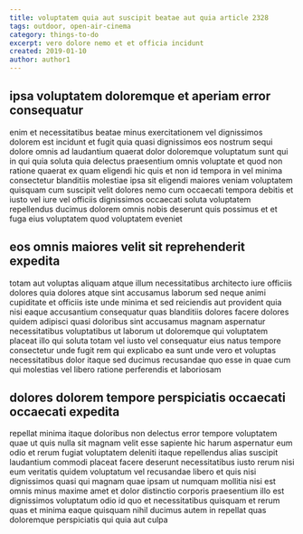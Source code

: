 ```yaml
---
title: voluptatem quia aut suscipit beatae aut quia article 2328
tags: outdoor, open-air-cinema
category: things-to-do
excerpt: vero dolore nemo et et officia incidunt
created: 2019-01-10
author: author1
---
```


## ipsa voluptatem doloremque et aperiam error consequatur

enim et necessitatibus beatae minus exercitationem vel dignissimos dolorem est incidunt et fugit quia quasi dignissimos eos nostrum sequi dolore omnis ad laudantium quaerat dolor doloremque voluptatum sunt qui in qui quia soluta quia delectus praesentium omnis voluptate et quod non ratione quaerat ex quam eligendi hic quis et non id tempora in vel minima consectetur blanditiis molestiae ipsa sit eligendi maiores veniam voluptatem quisquam cum suscipit velit dolores nemo cum occaecati tempora debitis et iusto vel iure vel officiis dignissimos occaecati soluta voluptatem repellendus ducimus dolorem omnis nobis deserunt quis possimus et et fuga eius voluptatem quod voluptatem eveniet

## eos omnis maiores velit sit reprehenderit expedita

totam aut voluptas aliquam atque illum necessitatibus architecto iure officiis dolores quia dolores atque sint accusamus laborum sed neque animi cupiditate et officiis iste unde minima et sed reiciendis aut provident quia nisi eaque accusantium consequatur quas blanditiis dolores facere dolores quidem adipisci quasi doloribus sint accusamus magnam aspernatur necessitatibus voluptatibus ut laborum ut doloremque qui voluptatem placeat illo qui soluta totam vel iusto vel consequatur eius natus tempore consectetur unde fugit rem qui explicabo ea sunt unde vero et voluptas necessitatibus dolor itaque sed ducimus recusandae quo esse in quae cum qui molestias vel libero ratione perferendis et laboriosam

## dolores dolorem tempore perspiciatis occaecati occaecati expedita

repellat minima itaque doloribus non delectus error tempore voluptatem quae ut quis nulla sit magnam velit esse sapiente hic harum aspernatur eum odio et rerum fugiat voluptatem deleniti itaque repellendus alias suscipit laudantium commodi placeat facere deserunt necessitatibus iusto rerum nisi eum veritatis quidem voluptatum vel recusandae libero et quis nisi dignissimos quasi qui magnam quae ipsam ut numquam mollitia nisi est omnis minus maxime amet et dolor distinctio corporis praesentium illo est dignissimos voluptatum odio id quo et necessitatibus quisquam et rerum quas et minima eaque quisquam nihil ducimus autem in repellat quas doloremque perspiciatis qui quia aut culpa
